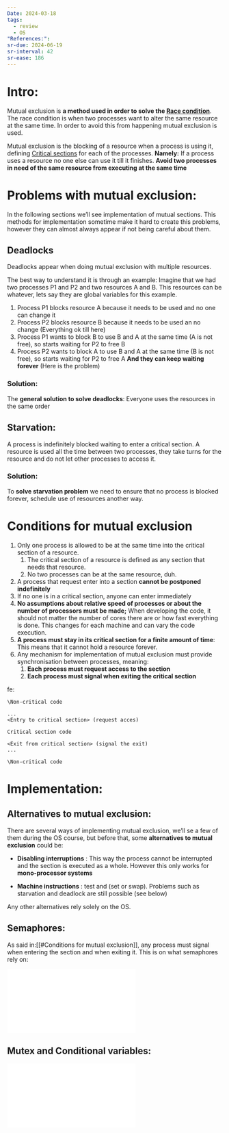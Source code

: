 ```yaml
---
Date: 2024-03-18
tags:
  - review
  - OS
"References:":
sr-due: 2024-06-19
sr-interval: 42
sr-ease: 186
---
```

# Intro: 
Mutual exclusion is **a method used in order to solve the [Race condition](Race%20condition.md)**. 
	The race condition is when two processes want to alter the same resource at the same time. In order to avoid this from happening mutual exclusion is used. 

Mutual exclusion is the blocking of a resource when a process is using it, defining [Critical sections](Critical%20sections.md) for each of the processes. 
**Namely:** If a process uses a resource no one else can use it till it finishes. **Avoid two processes in need of the same resource from executing at the same time**




# Problems with mutual exclusion: 
In the following sections we’ll see implementation of mutual sections. This methods for implementation sometime make it hard to create this problems, however they can almost always appear if not being careful about them.
## Deadlocks
Deadlocks appear when doing mutual exclusion with multiple resources. 

The best way to understand it is through an example: 
Imagine that we had two processes P1 and P2 and two resources A and B. This resources can be whatever, lets say they are global variables for this example.

1. Process P1 blocks resource A because it needs to be used and no one can change it
2. Process P2 blocks resource B because it  needs to be used an no change 
(Everything ok till here)
3. Process P1 wants to block B to use B and A at the same time (A is not free), so starts waiting for P2 to free B
4. Process P2 wants to block A to use B and A at the same time (B is not free), so starts waiting for P2 to free A
**And they can keep waiting forever** (Here is the problem)

### Solution:
The **general solution to solve deadlocks**: Everyone uses the resources in the same order

## Starvation: 
A process is indefinitely blocked waiting to enter a critical section. A resource is used all the time between two processes, they take turns for the resource and do not let other processes to access it. 

### Solution: 
To **solve starvation problem** we need to ensure that no process is blocked forever, schedule use of resources another way. 

# Conditions for mutual exclusion
1. Only one process is allowed to be at the same time into the critical section of a resource.
	1. The critical section of a resource is defined as any section that needs that resource. 
	2. No two processes can be at the same resource, duh.
2. A process that request enter into a section **cannot be postponed indefinitely**
3. If no one is in a critical section, anyone can enter immediately 
4. **No assumptions about relative speed of processes or about the number of processors must be made;** When developing the code, it should not matter the number of cores there are or how fast everything is done. This changes for each machine and can vary the code execution. 
5. **A process must stay in its critical section for a finite amount of time**: This means that it cannot hold a resource forever. 
6. Any mechanism for implementation of mutual exclusion must provide synchronisation between processes, meaning: 
	1. **Each process must request access to the section**
	2. **Each process must signal when exiting the critical section**

fe: 
```
\Non-critical code

...
<Entry to critical section> (request acces)

Critical section code

<Exit from critical section> (signal the exit)
...

\Non-critical code
```
# Implementation: 
## Alternatives to mutual exclusion: 
There are several ways of implementing mutual exclusion, we’ll se a few of them during the OS course, but before that, some **alternatives to mutual exclusion** could be: 

+ **Disabling interruptions** : This way the process cannot be interrupted and the section is executed as a whole. However this only works for **mono-processor systems**

+ **Machine instructions** : test and (set or swap). Problems such as starvation and deadlock are still possible (see below)

Any other alternatives rely solely on the OS. 

## Semaphores:
As said in:[[#Conditions for mutual exclusion]], any process must signal when entering the section and when exiting it. This is on what semaphores rely on:

![20240503 - 190310 -Semaphores Dijkstra method](20240503%20-%20190310%20-Semaphores%20Dijkstra%20method.md)

## Mutex and Conditional variables: 
![Mutex and conditional variables](20240504%20-%20162315%20-%20Mutex%20and%20conditional%20variables.md)